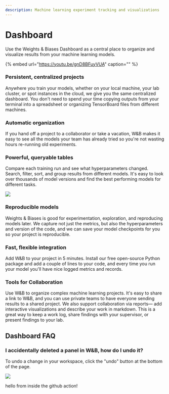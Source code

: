 ```yaml
---
description: Machine learning experiment tracking and visualizations
---
```


# Dashboard

Use the Weights & Biases Dashboard as a central place to organize and visualize results from your machine learning models.

{% embed url="https://youtu.be/gnD8BFuyVUA" caption="" %}

### **Persistent, centralized projects**

Anywhere you train your models, whether on your local machine, your lab cluster, or spot instances in the cloud, we give you the same centralized dashboard. You don't need to spend your time copying outputs from your terminal into a spreadsheet or organizing TensorBoard files from different machines.

### Automatic organization

If you hand off a project to a collaborator or take a vacation, W&B makes it easy to see all the models your team has already tried so you're not wasting hours re-running old experiments.

### **Powerful, queryable tables**

Compare each training run and see what hyperparameters changed. Search, filter, sort, and group results from different models. It's easy to look over thousands of model versions and find the best performing models for different tasks.

![](.gitbook/assets/image%20%2819%29.png)

### Reproducible models

Weights & Biases is good for experimentation, exploration, and reproducing models later. We capture not just the metrics, but also the hyperparameters and version of the code, and we can save your model checkpoints for you so your project is reproducible.

### Fast, flexible integration

Add W&B to your project in 5 minutes. Install our free open-source Python package and add a couple of lines to your code, and every time you run your model you'll have nice logged metrics and records.

### Tools for Collaboration

Use W&B to organize complex machine learning projects. It's easy to share a link to W&B, and you can use private teams to have everyone sending results to a shared project. We also support collaboration via reports— add interactive visualizations and describe your work in markdown. This is a great way to keep a work log, share findings with your supervisor, or present findings to your lab.

## Dashboard FAQ

### I accidentally deleted a panel in W&B, how do I undo it?

To undo a change in your workspace, click the "undo" button at the bottom of the page.

![](.gitbook/assets/demo-how-to-undo-deleting-a-panel.gif)

hello from inside the github action!
